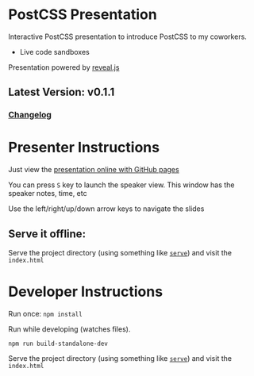 # PostCSS Presentation

Interactive PostCSS presentation to introduce PostCSS to my coworkers.

 - Live code sandboxes

Presentation powered by [reveal.js](https://github.com/hakimel/reveal.js)


## Latest Version: v0.1.1

### [Changelog](https://github.com/MadLittleMods/postcss-presentation/blob/master/CHANGELOG.md)



# Presenter Instructions

Just view the [presentation online with GitHub pages](http://madlittlemods.github.io/postcss-presentation/)

You can press `S` key to launch the speaker view. This window has the speaker notes, time, etc

Use the left/right/up/down arrow keys to navigate the slides


## Serve it offline:

Serve the project directory (using something like [`serve`](https://www.npmjs.com/package/serve)) and visit the `index.html`




# Developer Instructions

Run once: 
`npm install` 

Run while developing (watches files).

`npm run build-standalone-dev`


Serve the project directory (using something like [`serve`](https://www.npmjs.com/package/serve)) and visit the `index.html`


